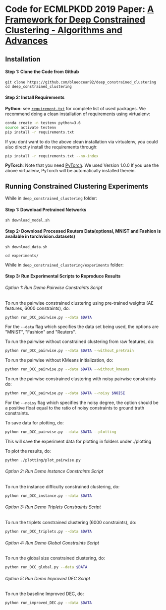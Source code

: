 # Code for ECMLPKDD 2019 Paper: [A Framework for Deep Constrained Clustering - Algorithms and Advances](https://arxiv.org/abs/1901.10061)

## Installation

#### Step 1: Clone the Code from Github

```
git clone https://github.com/blueocean92/deep_constrained_clustering
cd deep_constrained_clustering
```




#### Step 2: Install Requirements

**Python**: see [`requirement.txt`](https://github.com/blueocean92/deep_constrained_clustering/blob/master/requirements.txt) for complete list of used packages. We recommend doing a clean installation of requirements using virtualenv:
```bash
conda create -n testenv python=3.6
source activate testenv
pip install -r requirements.txt 
```

If you dont want to do the above clean installation via virtualenv, you could also directly install the requirements through:
```bash
pip install -r requirements.txt --no-index
```

**PyTorch**: Note that you need [PyTorch](https://pytorch.org/). We used Version 1.0.0 If you use the above virtualenv, PyTorch will be automatically installed therein. 


## Running Constrained Clustering Experiments

While in `deep_constrained_clustering` folder:

#### Step 1: Download Pretrained Networks

```
sh download_model.sh
```

#### Step 2: Download Processed Reuters Data(optional, MNIST and Fashion is available in torchvision.datasets)

```
sh download_data.sh
```

```
cd experiments/
```

While in `deep_constrained_clustering/experiments` folder:
#### Step 3: Run Experimental Scripts to Reproduce Results

###### Option 1: Run Demo Pairwise Constraints Script

To run the pairwise constrained clustering using pre-trained weights (AE features, 6000 constraints), do:
```bash
python run_DCC_pairwise.py --data $DATA
```

For the `--data` flag which specifies the data set being used, the options are "MNIST", "Fashion" and "Reuters".

To run the pairwise without constrained clustering from raw features, do:
```bash
python run_DCC_pairwise.py --data $DATA --without_pretrain
```

To run the pairwise without KMeans initialization, do:
```bash
python run_DCC_pairwise.py --data $DATA --without_kmeans
```

To run the pairwise constrained clustering with noisy pairwise constraints do:
```bash
python run_DCC_pairwise.py --data $DATA --noisy $NOISE
```

For the `--noisy` flag which specifies the noisy degree, the option should be a positive float equal to the ratio of noisy constraints to ground truth constraints.


To save data for plotting, do:
```bash
python run_DCC_pairwise.py --data $DATA --plotting
```

This will save the experiment data for plotting in folders under ./plotting

To plot the results, do:
```bash
python ./plotting/plot_pairwise.py
```


###### Option 2: Run Demo Instance Constraints Script

To run the instance difficulty constrained clustering, do:
```bash
python run_DCC_instance.py --data $DATA
```

###### Option 3: Run Demo Triplets Constraints Script

To run the triplets constrained clustering (6000 constraints), do:
```bash
python run_DCC_triplets.py --data $DATA
```


###### Option 4: Run Demo Global Constraints Script

To run the global size constrained clustering, do:
```bash
python run_DCC_global.py --data $DATA
```


###### Option 5: Run Demo Improved DEC Script

To run the baseline Improved DEC, do:
```bash
python run_improved_DEC.py --data $DATA
```



